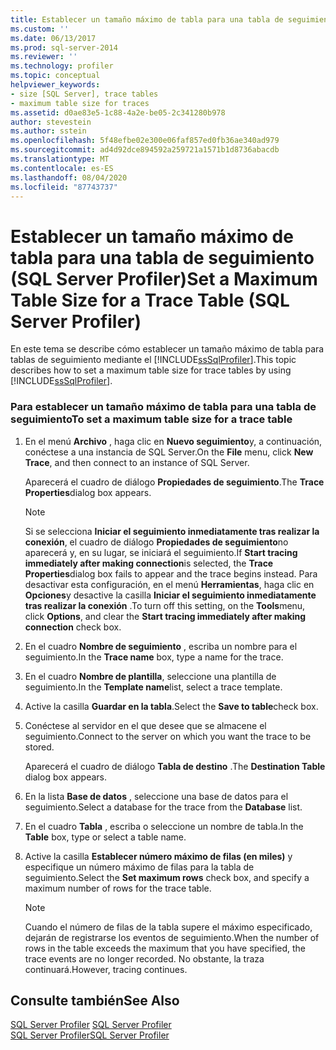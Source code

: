 ```yaml
---
title: Establecer un tamaño máximo de tabla para una tabla de seguimiento (SQL Server Profiler) | Microsoft Docs
ms.custom: ''
ms.date: 06/13/2017
ms.prod: sql-server-2014
ms.reviewer: ''
ms.technology: profiler
ms.topic: conceptual
helpviewer_keywords:
- size [SQL Server], trace tables
- maximum table size for traces
ms.assetid: d0ae83e5-1c88-4a2e-be05-2c341280b978
author: stevestein
ms.author: sstein
ms.openlocfilehash: 5f48efbe02e300e06faf857ed0fb36ae340ad979
ms.sourcegitcommit: ad4d92dce894592a259721a1571b1d8736abacdb
ms.translationtype: MT
ms.contentlocale: es-ES
ms.lasthandoff: 08/04/2020
ms.locfileid: "87743737"
---
```

# <a name="set-a-maximum-table-size-for-a-trace-table-sql-server-profiler"></a><span data-ttu-id="a6219-102">Establecer un tamaño máximo de tabla para una tabla de seguimiento (SQL Server Profiler)</span><span class="sxs-lookup"><span data-stu-id="a6219-102">Set a Maximum Table Size for a Trace Table (SQL Server Profiler)</span></span>
  <span data-ttu-id="a6219-103">En este tema se describe cómo establecer un tamaño máximo de tabla para tablas de seguimiento mediante el [!INCLUDE[ssSqlProfiler](../../includes/sssqlprofiler-md.md)].</span><span class="sxs-lookup"><span data-stu-id="a6219-103">This topic describes how to set a maximum table size for trace tables by using [!INCLUDE[ssSqlProfiler](../../includes/sssqlprofiler-md.md)].</span></span>  
  
### <a name="to-set-a-maximum-table-size-for-a-trace-table"></a><span data-ttu-id="a6219-104">Para establecer un tamaño máximo de tabla para una tabla de seguimiento</span><span class="sxs-lookup"><span data-stu-id="a6219-104">To set a maximum table size for a trace table</span></span>  
  
1.  <span data-ttu-id="a6219-105">En el menú **Archivo** , haga clic en **Nuevo seguimiento**y, a continuación, conéctese a una instancia de SQL Server.</span><span class="sxs-lookup"><span data-stu-id="a6219-105">On the **File** menu, click **New Trace**, and then connect to an instance of SQL Server.</span></span>  
  
     <span data-ttu-id="a6219-106">Aparecerá el cuadro de diálogo **Propiedades de seguimiento**.</span><span class="sxs-lookup"><span data-stu-id="a6219-106">The **Trace Properties**dialog box appears.</span></span>  
  
    > [!NOTE]  
    >  <span data-ttu-id="a6219-107">Si se selecciona **Iniciar el seguimiento inmediatamente tras realizar la conexión**, el cuadro de diálogo **Propiedades de seguimiento**no aparecerá y, en su lugar, se iniciará el seguimiento.</span><span class="sxs-lookup"><span data-stu-id="a6219-107">If **Start tracing immediately after making connection**is selected, the **Trace Properties**dialog box fails to appear and the trace begins instead.</span></span> <span data-ttu-id="a6219-108">Para desactivar esta configuración, en el menú **Herramientas**, haga clic en **Opciones**y desactive la casilla **Iniciar el seguimiento inmediatamente tras realizar la conexión** .</span><span class="sxs-lookup"><span data-stu-id="a6219-108">To turn off this setting, on the **Tools**menu, click **Options**, and clear the **Start tracing immediately after making connection** check box.</span></span>  
  
2.  <span data-ttu-id="a6219-109">En el cuadro **Nombre de seguimiento** , escriba un nombre para el seguimiento.</span><span class="sxs-lookup"><span data-stu-id="a6219-109">In the **Trace name** box, type a name for the trace.</span></span>  
  
3.  <span data-ttu-id="a6219-110">En el cuadro **Nombre de plantilla**, seleccione una plantilla de seguimiento.</span><span class="sxs-lookup"><span data-stu-id="a6219-110">In the **Template name**list, select a trace template.</span></span>  
  
4.  <span data-ttu-id="a6219-111">Active la casilla **Guardar en la tabla**.</span><span class="sxs-lookup"><span data-stu-id="a6219-111">Select the **Save to table**check box.</span></span>  
  
5.  <span data-ttu-id="a6219-112">Conéctese al servidor en el que desee que se almacene el seguimiento.</span><span class="sxs-lookup"><span data-stu-id="a6219-112">Connect to the server on which you want the trace to be stored.</span></span>  
  
     <span data-ttu-id="a6219-113">Aparecerá el cuadro de diálogo **Tabla de destino** .</span><span class="sxs-lookup"><span data-stu-id="a6219-113">The **Destination Table** dialog box appears.</span></span>  
  
6.  <span data-ttu-id="a6219-114">En la lista **Base de datos** , seleccione una base de datos para el seguimiento.</span><span class="sxs-lookup"><span data-stu-id="a6219-114">Select a database for the trace from the **Database** list.</span></span>  
  
7.  <span data-ttu-id="a6219-115">En el cuadro **Tabla** , escriba o seleccione un nombre de tabla.</span><span class="sxs-lookup"><span data-stu-id="a6219-115">In the **Table** box, type or select a table name.</span></span>  
  
8.  <span data-ttu-id="a6219-116">Active la casilla **Establecer número máximo de filas (en miles)** y especifique un número máximo de filas para la tabla de seguimiento.</span><span class="sxs-lookup"><span data-stu-id="a6219-116">Select the **Set maximum rows** check box, and specify a maximum number of rows for the trace table.</span></span>  
  
    > [!NOTE]  
    >  <span data-ttu-id="a6219-117">Cuando el número de filas de la tabla supere el máximo especificado, dejarán de registrarse los eventos de seguimiento.</span><span class="sxs-lookup"><span data-stu-id="a6219-117">When the number of rows in the table exceeds the maximum that you have specified, the trace events are no longer recorded.</span></span> <span data-ttu-id="a6219-118">No obstante, la traza continuará.</span><span class="sxs-lookup"><span data-stu-id="a6219-118">However, tracing continues.</span></span>  
  
## <a name="see-also"></a><span data-ttu-id="a6219-119">Consulte también</span><span class="sxs-lookup"><span data-stu-id="a6219-119">See Also</span></span>  
 <span data-ttu-id="a6219-120">[SQL Server Profiler](sql-server-profiler.md) </span><span class="sxs-lookup"><span data-stu-id="a6219-120">[SQL Server Profiler](sql-server-profiler.md) </span></span>  
 [<span data-ttu-id="a6219-121">SQL Server Profiler</span><span class="sxs-lookup"><span data-stu-id="a6219-121">SQL Server Profiler</span></span>](sql-server-profiler.md)  
  
  
